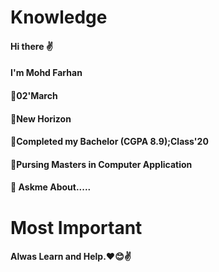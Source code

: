 # Knowledge
#### Hi there ✌ 
#### I'm Mohd Farhan 
#### 🍰02'March 
#### 🏫New Horizon 
#### 🏫Completed my Bachelor (CGPA 8.9);Class'20 
#### 🏫Pursing Masters in Computer Application
#### 💬 Askme About.....

# Most Important 
#### Alwas Learn and Help.❤😊✌

